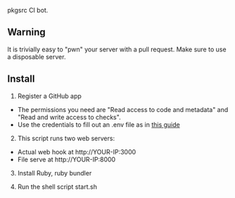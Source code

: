 pkgsrc CI bot.

## Warning

It is trivially easy to "pwn" your server with a pull request. Make sure to use a disposable server.

## Install

1. Register a GitHub app
- The permissions you need are "Read access to code and metadata" and "Read and write access to checks".
- Use the credentials to fill out an .env file as in [this guide](https://developer.github.com/apps/quickstart-guides/setting-up-your-development-environment/)

2. This script runs two web servers:
- Actual web hook at http://YOUR-IP:3000
- File serve at http://YOUR-IP:8000

3. Install Ruby, ruby bundler

4. Run the shell script start.sh

